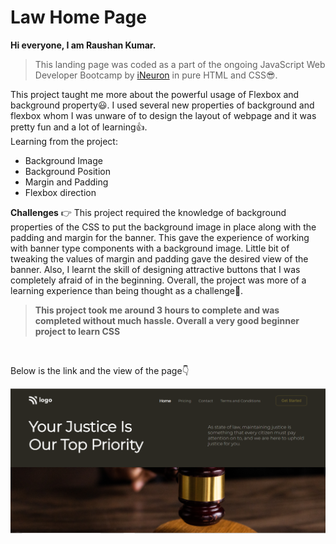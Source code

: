 # Law Home Page

**Hi everyone, I am Raushan Kumar.**

>This landing page was coded as a part of the ongoing JavaScript Web Developer Bootcamp by [iNeuron](ineuron.ai) in pure HTML and CSS😎. <br>

This project taught me more about the powerful usage of Flexbox and background property😃. I used several new properties of background and flexbox whom I was unware of to design the layout of webpage and it was pretty fun and a lot of learning👍.
<br>
Learning from the project:
 - Background Image
 - Background Position
 - Margin and Padding
 - Flexbox direction

**Challenges** 👉 This project required the knowledge of background properties of the CSS to put the background image in place along with the padding and margin for the banner. This gave the experience of working with banner type components with a background image. Little bit of tweaking the values of margin and padding gave the desired view of the banner. Also, I learnt the skill of designing attractive buttons that I was completely afraid of in the beginning. Overall, the project was more of a learning experience than being thought as a challenge🤟.
<br>
>**This project took me around 3 hours to complete and was completed without much hassle. Overall a very good beginner project to learn CSS**
<br>

Below is the link and the view of the page👇

![Homepage](./project3css.png)



